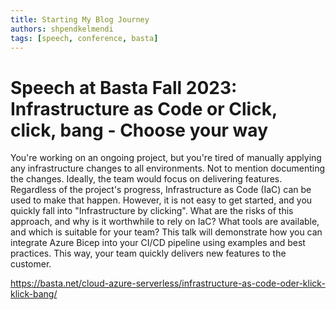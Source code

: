 ```yaml
---
title: Starting My Blog Journey
authors: shpendkelmendi
tags: [speech, conference, basta]
---
```


# Speech at Basta Fall 2023: Infrastructure as Code or Click, click, bang - Choose your way

You're working on an ongoing project, but you're tired of manually applying any infrastructure changes to all environments. Not to mention documenting the changes. Ideally, the team would focus on delivering features.
Regardless of the project's progress, Infrastructure as Code (IaC) can be used to make that happen. However, it is not easy to get started, and you quickly fall into "Infrastructure by clicking". What are the risks of this approach, and why is it worthwhile to rely on IaC? What tools are available, and which is suitable for your team?
This talk will demonstrate how you can integrate Azure Bicep into your CI/CD pipeline using examples and best practices. This way, your team quickly delivers new features to the customer.

https://basta.net/cloud-azure-serverless/infrastructure-as-code-oder-klick-klick-bang/